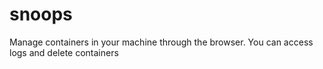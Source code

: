# snoops
Manage containers in your machine through the browser. You can access logs and delete containers
